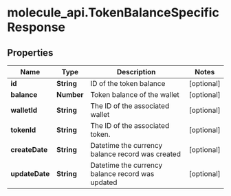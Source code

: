 # molecule_api.TokenBalanceSpecificResponse

## Properties
Name | Type | Description | Notes
------------ | ------------- | ------------- | -------------
**id** | **String** | ID of the token balance | [optional] 
**balance** | **Number** | Token balance of the wallet | [optional] 
**walletId** | **String** | The ID of the associated wallet | [optional] 
**tokenId** | **String** | The ID of the associated token. | [optional] 
**createDate** | **String** | Datetime the currency balance record was created | [optional] 
**updateDate** | **String** | Datetime the currency balance record was updated | [optional] 


